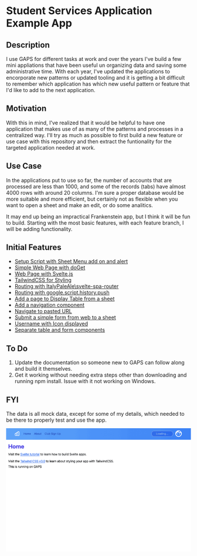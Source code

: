 # Student Services Application Example App

## Description

I use GAPS for different tasks at work and over the years I've build a few mini appliations that have been useful un organizing data and saving some administrative time. With each year, I've updated the applications to encorporate new patterns or updated tooling and it is getting a bit difficult to remember which application has which new useful pattern or feature that I'd like to add to the next application.

## Motivation

With this in mind, I've realized that it would be helpful to have one application that makes use of as many of the patterns and processes in a centralized way. I'll try as much as possible to first build a new feature or use case with this repository and then extract the funtionality for the targeted application needed at work.

## Use Case

In the applications put to use so far, the number of accounts that are processed are less than 1000, and some of the records (tabs) have almost 4000 rows with around 20 columns. I'm sure a proper database would be more suitable and more efficient, but certainly not as flexible when you want to open a sheet and make an edit, or do some analitics.

It may end up being an impractical Frankenstein app, but I think it will be fun to build. Starting with the most basic features, with each feature branch, I will be adding functionality.

## Initial Features

- [Setup Script with Sheet Menu add on and alert](https://github.com/timsampson/samsis/tree/gaps-setup/server)
- [Simple Web Page with doGet](https://github.com/timsampson/samsis/tree/simple-webpage)
- [Web Page with Svelte.js](https://github.com/timsampson/samsis/tree/deploy-svelte)
- [TailwindCSS for Styling](https://github.com/timsampson/samsis/tree/add-tailwind)
- [Routing with ItalyPaleAle\svelte-spa-router](https://github.com/timsampson/samsis/tree/links-pages)
- [Routing with google.script.history.push](https://github.com/timsampson/samsis/tree/url-routing)
- [Add a page to Display Table from a sheet](https://github.com/timsampson/samsis/tree/club-signup)
- [Add a navigation component](https://github.com/timsampson/samsis/tree/nav-component)
- [Navigate to pasted URL](https://github.com/timsampson/samsis/tree/router-paste-url)
- [Submit a simple form from web to a sheet](https://github.com/timsampson/samsis/tree/submit-basic-form)
- [Username with Icon displayed](https://github.com/timsampson/samsis/tree/user-icon)
- [Separate table and form components](https://github.com/timsampson/samsis/tree/club-signup-form-comp)

## To Do

1. Update the documentation so someone new to GAPS can follow along and build it themselves.
2. Get it working without needing extra steps other than downloading and running npm install. Issue with it not working on Windows.

## FYI

The data is all mock data, except for some of my details, which needed to be there to properly test and use the app.

![Home Page View](https://raw.githubusercontent.com/timsampson/samsis/main/docs/loading.gif)
